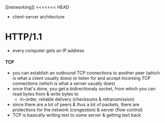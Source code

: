 [[networking]]
<<<<<<< HEAD

- client-server architecture

# HTTP/1.1

- every computer gets an IP address
#### TCP
- you can establish an outbound TCP connections to another peer (which is what a client usually does) or listen for and accept incoming TCP connections (which is what a server usually does)
- once that's done, you get a bidirectionaly socket, from which you can read bytes from & write bytes to
	- in-order, reliable delivery (checksums & retransmission)
- since there are a lot of peers & thus a lot of packets, there are protections for the network (congestion) & server (flow control)
- TCP is basically writing text to some server & getting text back

